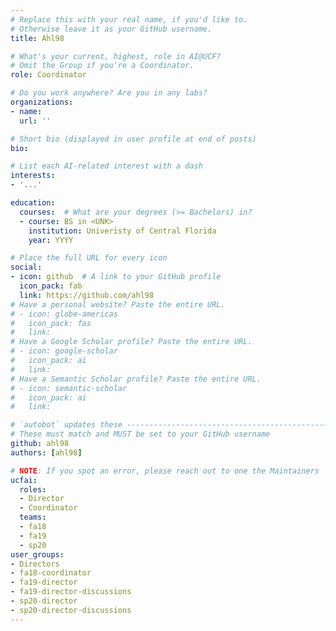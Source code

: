 ```yaml
---
# Replace this with your real name, if you'd like to.
# Otherwise leave it as your GitHub username.
title: Ahl98

# What's your current, highest, role in AI@UCF?
# Omit the Group if you're a Coordinator.
role: Coordinator

# Do you work anywhere? Are you in any labs?
organizations:
- name:
  url: ''

# Short bio (displayed in user profile at end of posts)
bio:

# List each AI-related interest with a dash
interests:
- '...'

education:
  courses:  # What are your degrees (>= Bachelors) in?
  - course: BS in <UNK>
    institution: Univeristy of Central Florida
    year: YYYY

# Place the full URL for every icon
social:
- icon: github  # A link to your GitHub profile
  icon_pack: fab
  link: https://github.com/ahl98
# Have a personal website? Paste the entire URL.
# - icon: globe-americas
#   icon_pack: fas
#   link: 
# Have a Google Scholar profile? Paste the entire URL.
# - icon: google-scholar
#   icon_pack: ai
#   link: 
# Have a Semantic Scholar profile? Paste the entire URL.
# - icon: semantic-scholar
#   icon_pack: ai
#   link: 

# `autobot` updates these ----------------------------------------------------
# These must match and MUST be set to your GitHub username
github: ahl98
authors: [ahl98]

# NOTE: If you spot an error, please reach out to one the Maintainers
ucfai:
  roles:
  - Director
  - Coordinator
  teams: 
  - fa18
  - fa19
  - sp20
user_groups:
- Directors
- fa18-coordinator
- fa19-director
- fa19-director-discussions
- sp20-director
- sp20-director-discussions
---
```

